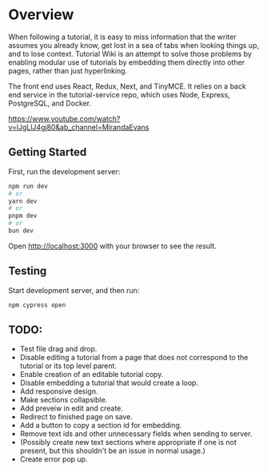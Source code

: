 # Overview

When following a tutorial, it is easy to miss information that the writer assumes you already know, get lost in a sea of tabs when looking things up, and to lose context. Tutorial Wiki is an attempt to solve those problems by enabling modular use of tutorials by embedding them directly into other pages, rather than just hyperlinking.

The front end uses React, Redux, Next, and TinyMCE. It relies on a back end service in the tutorial-service repo, which uses Node, Express, PostgreSQL, and Docker.

https://www.youtube.com/watch?v=lJgLlJ4gj80&ab_channel=MirandaEvans

## Getting Started

First, run the development server:

```bash
npm run dev
# or
yarn dev
# or
pnpm dev
# or
bun dev
```

Open [http://localhost:3000](http://localhost:3000) with your browser to see the result.

## Testing

Start development server, and then run:
```bash
npm cypress open
```

## TODO:
- Test file drag and drop.
- Disable editing a tutorial from a page that does not correspond to the tutorial or its top level parent.
- Enable creation of an editable tutorial copy.
- Disable embedding a tutorial that would create a loop.
- Add responsive design.
- Make sections collapsible.
- Add preveiw in edit and create.
- Redirect to finished page on save.
- Add a button to copy a section id for embedding.
- Remove text ids and other unnecessary fields when sending to server.
- \(Possibly create new text sections where appropriate if one is not present, but this shouldn't be an issue in normal usage.\)
- Create error pop up.